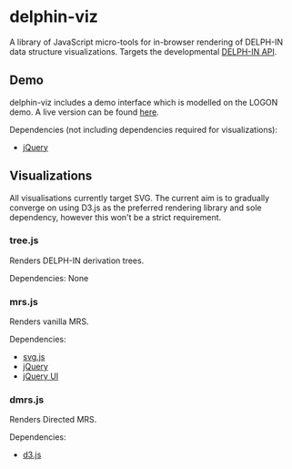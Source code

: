 # delphin-viz

A library of JavaScript micro-tools for in-browser rendering of DELPH-IN data
structure visualizations. Targets the developmental
[DELPH-IN API].

## Demo

delphin-viz includes a demo interface which is modelled on the LOGON
demo. A live version can be found [here][demo].


Dependencies (not including dependencies required for visualizations):
* [jQuery]


## Visualizations

All visualisations currently target SVG. The current aim is to gradually
converge on using D3.js as the preferred rendering library and sole dependency,
however this won't be a strict requirement.

### tree.js

Renders DELPH-IN derivation trees.

Dependencies: None

### mrs.js

Renders vanilla MRS.

Dependencies: 
* [svg.js]
* [jQuery]
* [jQuery UI]


### dmrs.js

Renders Directed MRS.

Dependencies: 
* [d3.js]


[d3.js]: https://d3js.org/
[svg.js]: https://svgdotjs.github.io/
[jQuery]: https://jquery.com/
[jQuery UI]: https://jqueryui.com/
[demo]: http://delph-in.github.io/delphin-viz/demo/
[DELPH-IN API]: http://moin.delph-in.net/ErgApi
